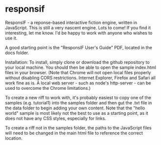 # responsif
ResponsIF - a reponse-based interactive fiction engine, written in JavaScript. This is still a very nascent engine. Lots to come! If you find it interesting, let me know. I'd be happy to work with anyone who wishes to use it.

A good starting point is the "ResponsIF User's Guide" PDF, located in the docs folder.

Installation: To install, simply clone or download the github repository to your local machine. You should then be able to open the sample index.html files in your browser. (Note that Chrome will not open local files properly without disabling CORS restrictions. Internet Explorer, Firefox and Safari all work fine as is. A local web server - such as node's http-server - can be used to overcome the Chrome limitations.)

To create a new riff to work with, it's probably easiest to copy one of the samples (e.g. tutorial1) into the samples folder and then gut the .txt file in the data folder to begin adding your own content. Note that the "hello world" sample is most likely not the best to use as a starting point, as it does not have any CSS styles, especially for links.

To create a riff not in the samples folder, the paths to the JavaScript files will need to be changed in the main html file to reference the correct location.
